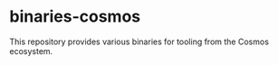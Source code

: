 # binaries-cosmos

This repository provides various binaries for tooling from the Cosmos ecosystem.
